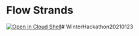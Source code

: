# Flow Strands
[![Open in Cloud Shell](http://gstatic.com/cloudssh/images/open-btn.svg)](https://console.cloud.google.com/cloudshell/editor?cloudshell_git_repo=https://github.com/Xeli0701/WinterHackathon20210123.git)# WinterHackathon20210123
